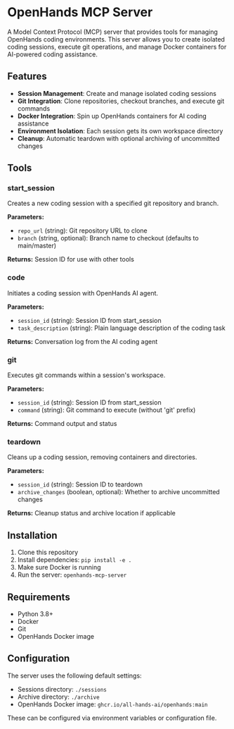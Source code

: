 # OpenHands MCP Server

A Model Context Protocol (MCP) server that provides tools for managing OpenHands coding environments. This server allows you to create isolated coding sessions, execute git operations, and manage Docker containers for AI-powered coding assistance.

## Features

- **Session Management**: Create and manage isolated coding sessions
- **Git Integration**: Clone repositories, checkout branches, and execute git commands
- **Docker Integration**: Spin up OpenHands containers for AI coding assistance
- **Environment Isolation**: Each session gets its own workspace directory
- **Cleanup**: Automatic teardown with optional archiving of uncommitted changes

## Tools

### start_session
Creates a new coding session with a specified git repository and branch.

**Parameters:**
- `repo_url` (string): Git repository URL to clone
- `branch` (string, optional): Branch name to checkout (defaults to main/master)

**Returns:** Session ID for use with other tools

### code
Initiates a coding session with OpenHands AI agent.

**Parameters:**
- `session_id` (string): Session ID from start_session
- `task_description` (string): Plain language description of the coding task

**Returns:** Conversation log from the AI coding agent

### git
Executes git commands within a session's workspace.

**Parameters:**
- `session_id` (string): Session ID from start_session
- `command` (string): Git command to execute (without 'git' prefix)

**Returns:** Command output and status

### teardown
Cleans up a coding session, removing containers and directories.

**Parameters:**
- `session_id` (string): Session ID to teardown
- `archive_changes` (boolean, optional): Whether to archive uncommitted changes

**Returns:** Cleanup status and archive location if applicable

## Installation

1. Clone this repository
2. Install dependencies: `pip install -e .`
3. Make sure Docker is running
4. Run the server: `openhands-mcp-server`

## Requirements

- Python 3.8+
- Docker
- Git
- OpenHands Docker image

## Configuration

The server uses the following default settings:
- Sessions directory: `./sessions`
- Archive directory: `./archive`
- OpenHands Docker image: `ghcr.io/all-hands-ai/openhands:main`

These can be configured via environment variables or configuration file.

